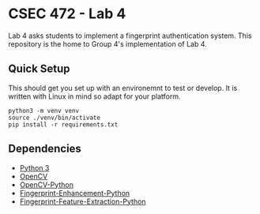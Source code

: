 # CSEC 472 - Lab 4

Lab 4 asks students to implement a fingerprint authentication system. This repository is the home to Group 4's implementation of Lab 4.

## Quick Setup

This should get you set up with an environemnt to test or develop. It is written with Linux in mind so adapt for your platform.

```shell
python3 -m venv venv
source ./venv/bin/activate
pip install -r requirements.txt
```

## Dependencies

- [Python 3](https://python.org)
- [OpenCV](https://opencv.org)
- [OpenCV-Python](https://github.com/opencv/opencv-python)
- [Fingerprint-Enhancement-Python](https://github.com/Utkarsh-Deshmukh/Fingerprint-Enhancement-Python)
- [Fingerprint-Feature-Extraction-Python](https://github.com/Utkarsh-Deshmukh/Fingerprint-Feature-Extraction)
